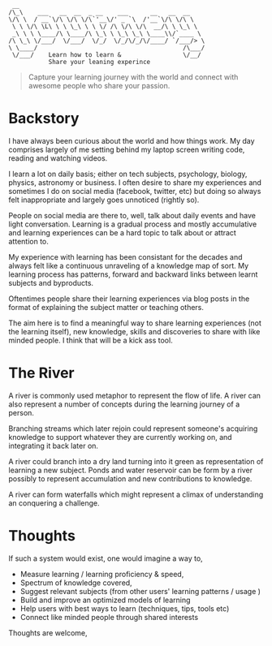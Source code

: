 ```                                                      
 __                                                   
/\_\    ___   __  __  _ __    ___      __   __  __    
\/\ \  / __`\/\ \/\ \/\`'__\/' _ `\  /'__`\/\ \/\ \   
 \ \ \/\ \L\ \ \ \_\ \ \ \/ /\ \/\ \/\  __/\ \ \_\ \  
 _\ \ \ \____/\ \____/\ \_\ \ \_\ \_\ \____\\/`____ \ 
/\ \_\ \/___/  \/___/  \/_/  \/_/\/_/\/____/ `/___/> \
\ \____/                                        /\___/
 \/___/    Learn how to learn &                 \/__/ 
           Share your leaning experince

```

> Capture your learning journey with the world and connect with awesome people who share your passion.


# Backstory

I have always been curious about the world and how things work. My day comprises largely of me setting behind my laptop screen writing code, reading and watching videos. 

I learn a lot on daily basis; either on tech subjects, psychology, biology, physics, astronomy or business. I often desire to share my experiences and sometimes I do on social media (facebook, twitter, etc) but doing so always felt inappropriate and largely goes unnoticed (rightly so). 

People on social media are there to, well, talk about daily events and have light conversation. Learning is a gradual process and mostly accumulative and learning experiences can be a hard topic to talk about or attract attention to. 

My experience with learning has been consistant for the decades and always felt like a continuous unraveling of a knowledge map of sort. My learning process has patterns, forward and backward links between learnt subjects and byproducts. 

Oftentimes people share their learning experiences via blog posts in the format of explaining the subject matter or teaching others. 

The aim here is to find a meaningful way to share learning experiences (not the learning itself), new knowledge, skills and discoveries to share with like minded people. I think that will be a kick ass tool.


# The River

A river is commonly used metaphor to represent the flow of life. A river can also represent a number of concepts during the learning journey of a person. 

Branching streams which later rejoin could represent someone's acquiring knowledge to support whatever they are currently working on, and integrating it back later on. 

A river could branch into a dry land turning into it green as representation of learning a new subject. Ponds and water reservoir can be form by a river possibly to represent accumulation and new contributions to knowledge. 

A river can form waterfalls which might represent a climax of understanding an conquering a challenge.  


# Thoughts

If such a system would exist, one would imagine a way to,

- Measure learning / learning proficiency & speed, 
- Spectrum of knowledge covered, 
- Suggest relevant subjects (from other users' learning patterns / usage )
- Build and improve an optimized models of learning
- Help users with best ways to learn (techniques, tips, tools etc)
- Connect like minded people through shared interests

Thoughts are welcome,
